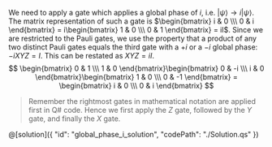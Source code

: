 We need to apply a gate which applies a global phase of $i$, i.e. $|\psi\rangle \rightarrow i|\psi\rangle$.
The matrix representation of such a gate is $\begin{bmatrix} i & 0 \\\ 0 & i \end{bmatrix} = i\begin{bmatrix} 1 & 0 \\\ 0 & 1 \end{bmatrix} = iI$.
Since we are restricted to the Pauli gates, we use the property that a product of any two distinct Pauli gates equals the third gate with a $+i$ or a $-i$ global phase: $-iXYZ=I$. This can be restated as $XYZ = iI$.
$$
\begin{bmatrix} 0 & 1 \\\ 1 & 0 \end{bmatrix}\begin{bmatrix} 0 & -i \\\ i & 0 \end{bmatrix}\begin{bmatrix} 1 & 0 \\\ 0 & -1 \end{bmatrix} = 
\begin{bmatrix} i & 0 \\\ 0 & i \end{bmatrix}
$$

> Remember the rightmost gates in mathematical notation are applied first in Q# code. Hence we first apply the $Z$ gate, followed by the $Y$ gate, and finally the $X$ gate.

@[solution]({
    "id": "global_phase_i_solution",
    "codePath": "./Solution.qs"
})
